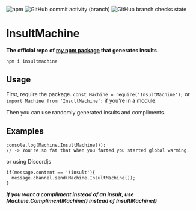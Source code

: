 ![npm](https://img.shields.io/npm/v/insultmachine?style=plastic) ![GitHub commit activity (branch)](https://img.shields.io/github/commit-activity/m/Barnac1ed/InsultMachine/master?style=plastic) ![GitHub branch checks state](https://img.shields.io/github/checks-status/Barnac1ed/InsultMachine/master?style=plastic)

# InsultMachine
**The official repo of __[my npm package](https://www.npmjs.com/package/insultmachine)__ that generates insults.**

`npm i insultmachine`
## Usage
First, require the package. `const Machine = require('InsultMachine');` or `import Machine from 'InsultMachine';` if you're in a module.

Then you can use randomly generated insults and compliments.
## Examples

```
console.log(Machine.InsultMachine());
// -> You're so fat that when you farted you started global warming.
```
or using Discordjs
```
if(message.content == '!insult'){
  message.channel.send(Machine.InsultMachine());
}
```
**_If you want a compliment instead of an insult, use Machine.ComplimentMachine() instead of InsultMachine()_**
